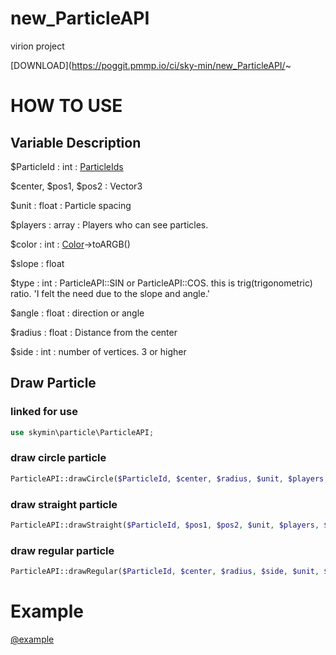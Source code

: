 # new_ParticleAPI
virion project

[DOWNLOAD](https://poggit.pmmp.io/ci/sky-min/new_ParticleAPI/~

# HOW TO USE
## Variable Description
$ParticleId : int : [ParticleIds](https://github.com/pmmp/BedrockProtocol/blob/master/src/types/ParticleIds.php)

$center, $pos1, $pos2 : Vector3

$unit : float : Particle spacing

$players : array : Players who can see particles.

$color : int : [Color](https://github.com/pmmp/Color/blob/master/src/Color.php)->toARGB()

$slope : float

$type : int : ParticleAPI::SIN or ParticleAPI::COS. this is trig(trigonometric) ratio. 'I felt the need due to the slope and angle.'

$angle : float : direction or angle

$radius : float : Distance from the center

$side : int : number of vertices. 3 or higher

## Draw Particle

### linked for use
```php
use skymin\particle\ParticleAPI;
```

### draw circle particle
```php
ParticleAPI::drawCircle($ParticleId, $center, $radius, $unit, $players, $color, $slope, $type, $angle);
```

### draw straight particle
```php
ParticleAPI::drawStraight($ParticleId, $pos1, $pos2, $unit, $players, $color);
```

### draw regular particle
```php
ParticleAPI::drawRegular($ParticleId, $center, $radius, $side, $unit, $angle, $players, $color);
```
# Example
[@example](https://github.com/sky-min/new_ParticleAPI/blob/master/example/ParticleTest.php)
